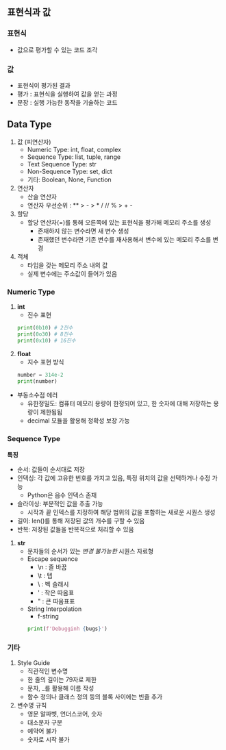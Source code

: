 ## 표현식과 값
### 표현식
- 값으로 평가할 수 있는 코드 조각

### 값 
- 표현식이 평가된 결과
- 평가 : 표현식을 실행하여 값을 얻는 과정
- 문장 : 실행 가능한 동작을 기술하는 코드
  
## Data Type
1. 값 (피연산자)
   - Numeric Type: int, float, complex
   - Sequence Type: list, tuple, range
   - Text Sequence Type: str
   - Non-Sequence Type: set, dict
   - 기타: Boolean, None, Function
2. 연산자
   - 산술 연산자
   - 연산자 우선순위 : ** > - > * / // % > + -
3. 할당
   - 할당 연산자(=)를 통해 오른쪽에 있는 표현식을 평가해 메모리 주소를 생성
     - 존재하지 않는 변수라면 새 변수 생성
     - 존재했던 변수라면 기존 변수를 재사용해서 변수에 있는 메모리 주소를 변경
4. 객체
   - 타입을 갖는 메모리 주소 내의 값
   - 실제 변수에는 주소값이 들어가 있음
  
### Numeric Type
1. **int**
   - 진수 표현
    ```python
    print(0b10) # 2진수
    print(0o30) # 8진수
    print(0x10) # 16진수
    ```
2. **float**
   - 지수 표현 방식
    ```python
    number = 314e-2
    print(number)
    ```
  - 부동소수점 에러 
    - 유한정밀도: 컴퓨터 메모리 용량이 한정되어 있고, 한 숫자에 대해 저장하는 용량이 제한됨됨
    - decimal 모듈을 활용해 정확성 보장 가능

### Sequence Type
**특징**
- 순서: 값들이 순서대로 저장
- 인덱싱: 각 값에 고유한 번호를 가지고 있음, 특정 위치의 값을 선택하거나 수정 가능
  - Python은 음수 인덱스 존재
- 슬라이싱: 부분적인 값을 추출 가능
  - 시작과 끝 인덱스를 지정하여 해당 범위의 값을 포함하는 새로운 시퀀스 생성
- 길이: len()를 통해 저장된 값의 개수를 구할 수 있음
- 반복: 저장된 값들을 반복적으로 처리할 수 있음

1. **str**
   - 문자들의 순서가 있는 *변경 불가능한* 시퀀스 자료형
   - Escape sequence
     - \n : 즐 바꿈
     - \t : 텝
     - \\ : 벡 슬래시
     - \' : 작은 따옴표
     - \" : 큰 따옴표표
   - String Interpolation
     - f-string
      ```python
      print(f'Debugginh {bugs}')
      ```

### 기타
1. Style Guide
   - 직관적인 변수명
   - 한 줄의 길이는 79자로 제한
   - 문자, _를 활용해 이름 작성
   - 함수 정의나 클래스 정의 등의 블록 사이에는 빈줄 추가
2. 변수명 규칙
   - 영문 알파벳, 언더스코어, 숫자
   - 대소문자 구분
   - 예약어 불가
   - 숫자로 시작 불가

